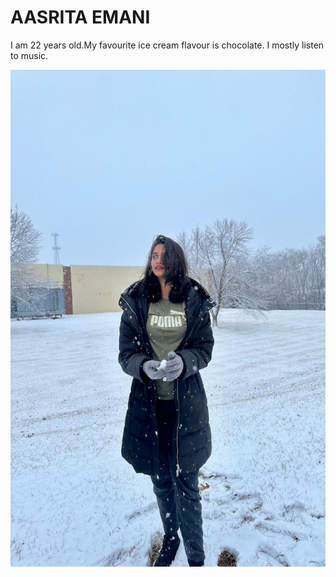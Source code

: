 # AASRITA EMANI

I am 22 years old.My favourite ice cream flavour is chocolate. I mostly listen to music.


![My Photo](/aasrita.jpeg)
